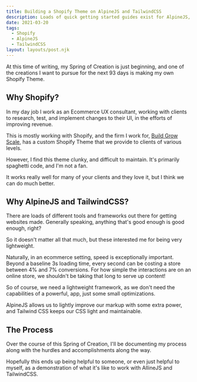```yaml
---
title: Building a Shopify Theme on AlpineJS and TailwindCSS
description: Loads of quick getting started guides exist for AlpineJS, but little resources exist showing off a more complete application of the code.
date: 2021-03-20
tags:
  - Shopify
  - AlpineJS
  - TailwindCSS
layout: layouts/post.njk
---
```

At this time of writing, my Spring of Creation is just beginning, and one of the creations I want to pursue for the next 93 days is making my own Shopify Theme.

## Why Shopify?
In my day job I work as an Ecommerce UX consultant, working with clients to research, test, and implement changes to their UI, in the efforts of improving revenue.

This is mostly working with Shopify, and the firm I work for, [Build Grow Scale](https://buildgrowscale.com), has a custom Shopify Theme that we provide to clients of various levels.

However, I find this theme clunky, and difficult to maintain. It's primarily spaghetti code, and I'm not a fan.

It works really well for many of your clients and they love it, but I think we can do much better.

## Why AlpineJS and TailwindCSS?
There are loads of different tools and frameworks out there for getting websites made. Generally speaking, anything that's good enough is good enough, right?

So it doesn't matter all that much, but these interested me for being very lightweight.

Naturally, in an ecommerce setting, speed is exceptionally important. Beyond a baseline 3s loading time, every second can be costing a store between 4% and 7% conversions. For how simple the interactions are on an online store, we shouldn't be taking that long to serve up content!

So of course, we need a lightweight framework, as we don't need the capabilities of a powerful, app, just some small optimizations.

AlpineJS allows us to lightly improve our markup with some extra power, and Tailwind CSS keeps our CSS light and maintainable.

## The Process
Over the course of this Spring of Creation, I'll be documenting my process along with the hurdles and accomplishments along the way.

Hopefully this ends up being helpful to someone, or even just helpful to myself, as a demonstration of what it's like to work with AllineJS and TailwindCSS.